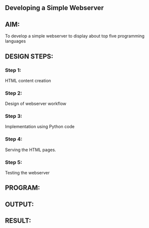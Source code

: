 ## Developing a Simple Webserver
## AIM:
To develop a simple webserver to display about top five programming languages

## DESIGN STEPS:
### Step 1:
HTML content creation
### Step 2:
Design of webserver workflow
### Step 3:
Implementation using Python code
### Step 4:
Serving the HTML pages.
### Step 5:
Testing the webserver

## PROGRAM:


## OUTPUT:


## RESULT:

